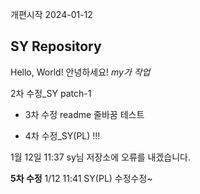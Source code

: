 개편시작 2024-01-12

## SY Repository

Hello, World!
안녕하세요!
_my가 작업_

2차 수정\_SY
patch-1

- 3차 수정 readme 줄바꿈 테스트

- 4차 수정\_SY(PL) !!!

1월 12일 11:37 sy님 저장소에 오류를 내겠습니다.

**5차 수정** 1/12 11:41 SY(PL) 수정수정~